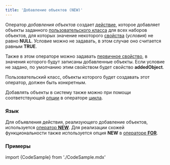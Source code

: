 ```yaml
---
title: 'Добавление объектов (NEW)'
---
```


Оператор *добавления объектов* создает [действие](Actions.md), которое добавляет объекты заданного [пользовательского класса](Static_objects.md) для всех наборов объектов, для которых значение некоторого [свойства](Properties.md) (*условия*) не равно **NULL**. Условие можно не задавать, в этом случае оно считается равным **TRUE**.

Также в этом операторе можно задавать [первичное свойство](Data_properties_DATA_.md), в значения которого будут записаны добавленные объекты. Если условие не задано, по умолчанию этим свойством будет свойство **addedObject**.

Пользовательский класс, объекты которого будет создавать этот оператор, должен быть конкретным.

Добавлять объекты в систему также можно при помощи соответствующей [опции](Loop_FOR_.md#addobject) в операторе [цикла](Loop_FOR_.md).

### Язык

Для объявления действия, реализующего добавление объектов, используется [оператор **NEW**](NEW_operator.md). Для реализации схожей функциональности также используется опция **NEW** в [операторе **FOR**](FOR_operator.md).

### Примеры

import {CodeSample} from './CodeSample.mdx'

<CodeSample url="https://ru-documentation.lsfusion.org/sample?file=ActionSample&block=new"/>

<CodeSample url="https://ru-documentation.lsfusion.org/sample?file=ActionSample&block=for"/>
